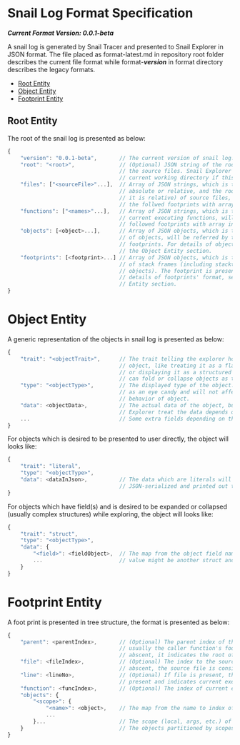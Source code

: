 # Snail Log Format Specification
***Current Format Version: 0.0.1-beta***

A snail log is generated by Snail Tracer and presented to Snail Explorer in JSON format. 
The file placed as format-latest.md in repository root folder describes the current file 
format while format-***version*** in format directory describes the legacy formats.

- [Root Entity](#root-entity)
- [Object Entity](#object-entity)
- [Footprint Entity](#footprint-entity)

## Root Entity

The root of the snail log is presented as below:

```js
{
    "version": "0.0.1-beta",       // The current version of snail log.
    "root": "<root>",              // (Optional) JSON string of the root directory to search 
                                   // the source files. Snail Explorer will search for the 
                                   // current working directory if this field is abscent.
    "files": ["<sourceFile>"...],  // Array of JSON strings, which is the path (either 
                                   // absolute or relative, and the root will be used if 
                                   // it is relative) of source files, will be referred by 
                                   // the follwed footprints with array index.
    "functions": ["<names>"...],   // Array of JSON strings, which is the display names of 
                                   // current executing functions, will be referred by the 
                                   // followed footprints with array index.
    "objects": [<object>...],      // Array of JSON objects, which is the runtime captures  
                                   // of objects, will be referred by the follwed program 
                                   // footprints. For details of objects' format, see also 
                                   // the Object Entity section.
    "footprints": [<footprint>...] // Array of JSON objects, which is the runtime captures 
                                   // of stack frames (including stacktrace and supervised 
                                   // objects). The footprint is presented in explorer. For
                                   // details of footprints' format, see also the Footprint
                                   // Entity section.
}
```

# Object Entity

A generic representation of the objects in snail log is presented as below:
```js
{
    "trait": "<objectTrait>",      // The trait telling the explorer how to treat the 
                                   // object, like treating it as a flat object directly, 
                                   // or displaying it as a structured object (the user 
                                   // can fold or collapse objects as they desire), etc.
    "type": "<objectType>",        // The displayed type of the object. The type just serves
                                   // as an eye candy and will not affect the runtime 
                                   // behavior of object.
    "data": <objectData>,          // The actual data of the object, but how will the Snail 
                                   // Explorer treat the data depends on the trait.
    ...                            // Some extra fields depending on the traits.
}
```

For objects which is desired to be presented to user directly, the object will looks like:
```js
{
    "trait": "literal",
    "type": "<objectType>",
    "data": <dataInJson>,          // The data which are literals will be very likely to be
                                   // JSON-serialized and printed out to user.
}
```

For objects which have field(s) and is desired to be expanded or collapsed (usually complex 
structures) while exploring, the object will looks like:
```js
{
    "trait": "struct",
    "type": "<objectType>",
    "data": {
        "<field>": <fieldObject>,  // The map from the object field name to its value, the 
        ...                        // value might be another struct and forms a hierarchy.
    }
}
```

# Footprint Entity

A foot print is presented in tree structure, the format is presented as below:
```js
{
    "parent": <parentIndex>,       // (Optional) The parent index of this footprint entity, 
                                   // usually the caller function's footprint. If it is
                                   // abscent, it indicates the root of the footprint.
    "file": <fileIndex>,           // (Optional) The index to the source file. If it is 
                                   // abscent, the source file is considered abscent.
    "line": <lineNo>,              // (Optional) If file is present, this item must also 
                                   // present and indicates current executing line of code.
    "function": <funcIndex>,       // (Optional) The index of current executing function.
    "objects": {
        "<scope>": {
            "<name>": <object>,    // The map from the name to index of an object.
            ...
        }...                       // The scope (local, args, etc.) of the captured objects.
    }                              // The objects partitioned by scopes.
}
```
